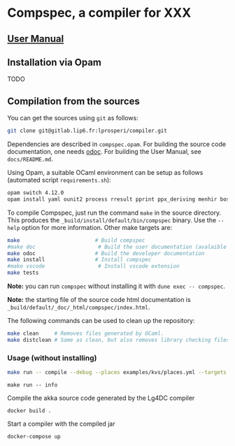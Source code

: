 Compspec, a compiler for XXX
=====================================================================

[User Manual](XXXX)
-------------


Installation via Opam
---------------------
TODO

Compilation from the sources
----------------------------

You can get the sources using `git` as follows:
```bash
git clone git@gitlab.lip6.fr:lprosperi/compiler.git
```

Dependencies are described in `compspec.opam`. For building the source
code documentation, one needs
[odoc](https://github.com/ocaml/odoc). For building the User Manual,
see `docs/README.md`.

Using Opam, a suitable OCaml environment can be setup as follows (automated script ``requirements.sh``):
```bash
opam switch 4.12.0
opam install yaml ounit2 process rresult pprint ppx_deriving menhir bos fileutils
```

To compile Compspec, just run the command `make` in the source directory.
This produces the `_build/install/default/bin/compspec` binary.
Use the `--help` option for more information. Other make targets are:

```bash
make                        # Build compspec 
#make doc                    # Build the user documentation (avalaible on readthedocs)
make odoc                   # Build the developer documentation
make install                # Install compspec 
#make vscode                 # Install vscode extension
make tests
```

**Note:** you can run `compspec` without installing it with `dune exec -- compspec`.

**Note:** the starting file of the source code html documentation is
`_build/default/_doc/_html/compspec/index.html`.

The following commands can be used to clean up the repository:
```bash
make clean     # Removes files generated by OCaml.
make distclean # Same as clean, but also removes library checking files.
```
### Usage (without installing) 
```bash
make run -- compile --debug --places examples/kvs/places.yml --targets examples/kvs/targets.yml --filename examples/kvs/kvs.spec
```

```
make run -- info
```

Compile the akka source code generated by the Lg4DC compiler
```
docker build .
```

Start a compiler with the compiled jar
```
docker-compose up
```